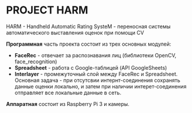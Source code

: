 # PROJECT HARM

HARM - Handheld Automatic Rating SysteM - переносная системы автоматического выставления оценок при помощи CV

**Программная** часть проекта состоит из трех основных модулей:
  - **FaceRec** - отвечает за распознавания лиц (библиотеки OpenCV, face_recognition)
  - **Spreadsheet** - работа с Google-таблицей (API GoogleSheets)
  - **Interlayer** - промежуточный слой между FaceRec и Spreadsheet. Основная задача - при отсутсвии интернт-соединения
сохранять данные оценки локально, и затем при наличии интерет-соединения отправляет все локальные данные в сеть.

**Аппаратная** состоит из Raspberry Pi 3 и камеры.
